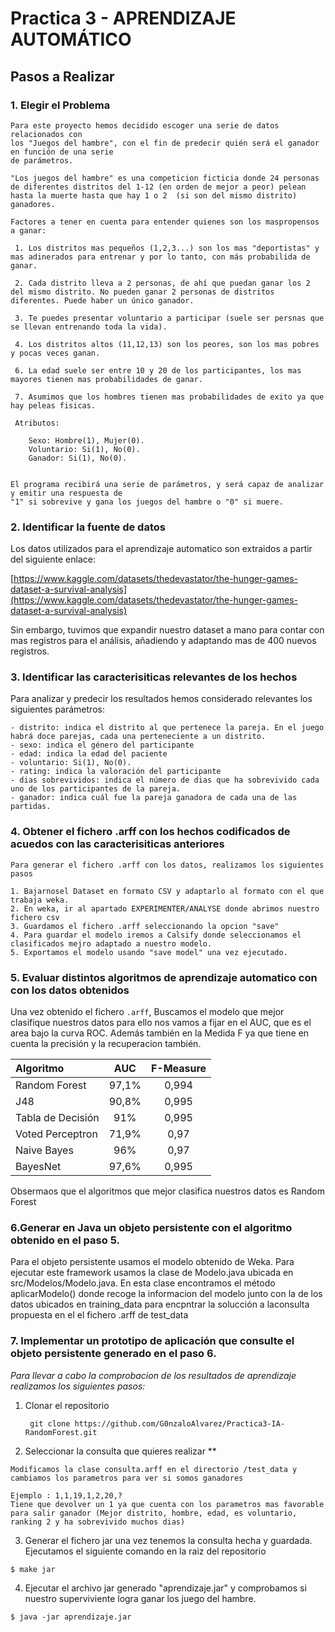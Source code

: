 # **Practica 3 - APRENDIZAJE AUTOMÁTICO**

## Pasos a Realizar

### **1. Elegir el Problema**

```
Para este proyecto hemos decidido escoger una serie de datos relacionados con
los "Juegos del hambre", con el fin de predecir quién será el ganador en función de una serie 
de parámetros. 

"Los juegos del hambre" es una competicion ficticia donde 24 personas de diferentes distritos del 1-12 (en orden de mejor a peor) pelean hasta la muerte hasta que hay 1 o 2  (si son del mismo distrito) ganadores.

Factores a tener en cuenta para entender quienes son los maspropensos a ganar:

 1. Los distritos mas pequeños (1,2,3...) son los mas "deportistas" y mas adinerados para entrenar y por lo tanto, con más probabilida de ganar.
 
 2. Cada distrito lleva a 2 personas, de ahí que puedan ganar los 2 del mismo distrito. No pueden ganar 2 personas de distritos diferentes. Puede haber un único ganador.
 
 3. Te puedes presentar voluntario a participar (suele ser persnas que se llevan entrenando toda la vida).

 4. Los distritos altos (11,12,13) son los peores, son los mas pobres y pocas veces ganan.

 6. La edad suele ser entre 10 y 20 de los participantes, los mas mayores tienen mas probabilidades de ganar.

 7. Asumimos que los hombres tienen mas probabilidades de exito ya que hay peleas fisicas.

 Atributos:

    Sexo: Hombre(1), Mujer(0).
    Voluntario: Si(1), No(0).
    Ganador: Si(1), No(0).


El programa recibirá una serie de parámetros, y será capaz de analizar y emitir una respuesta de 
"1" si sobrevive y gana los juegos del hambre o "0" si muere.
```


### **2. Identificar la fuente de datos**

Los datos utilizados para el aprendizaje automatico son extraidos a partir del siguiente enlace:

[https://www.kaggle.com/datasets/thedevastator/the-hunger-games-dataset-a-survival-analysis](https://www.kaggle.com/datasets/thedevastator/the-hunger-games-dataset-a-survival-analysis)
 
 Sin embargo, tuvimos que expandir nuestro dataset a mano para contar con mas registros para el análisis, añadiendo y adaptando mas de 400 nuevos registros.


### **3. Identificar las caracterisiticas relevantes de los hechos**

Para analizar y predecir los resultados hemos considerado relevantes los siguientes parámetros:

    - distrito: indica el distrito al que pertenece la pareja. En el juego habrá doce parejas, cada una perteneciente a un distrito.
    - sexo: indica el género del participante
    - edad: indica la edad del paciente
    - voluntario: Si(1), No(0).
    - rating: indica la valoración del participante
    - dias sobrevividos: indica el número de dias que ha sobrevivido cada uno de los participantes de la pareja.
    - ganador: indica cuál fue la pareja ganadora de cada una de las partidas.

### **4. Obtener el fichero .arff con los hechos codificados de acuedos con las caracterisiticas anteriores**

    Para generar el fichero .arff con los datos, realizamos los siguientes pasos

    1. Bajarnosel Dataset en formato CSV y adaptarlo al formato con el que trabaja weka.
    2. En weka, ir al apartado EXPERIMENTER/ANALYSE donde abrimos nuestro fichero csv
    3. Guardamos el fichero .arff seleccionando la opcion "save"
    4. Para guardar el modelo iremos a Calsify donde seleccionamos el clasificados mejro adaptado a nuestro modelo.
    5. Exportamos el modelo usando "save model" una vez ejecutado.
    


### **5. Evaluar distintos algoritmos de aprendizaje automatico con con los datos obtenidos**


Una vez obtenido el fichero `.arff`, Buscamos el modelo que mejor clasifique nuestros datos para ello nos vamos a fijar en el AUC, que es el area bajo la curva ROC. Además también en la Medida F ya que tiene en cuenta la precisión y la recuperacion también.


| Algoritmo            | AUC	  | F-Measure |
|:---------------------|:--------:|:---------:|
| Random Forest        | 97,1%    | 0,994     |
| J48                  | 90,8%    | 0,995     | 
| Tabla de Decisión    | 91%      | 0,995     |
| Voted Perceptron     | 71,9%    | 0,97      |
| Naive Bayes          | 96%      | 0,97      |
| BayesNet             | 97,6%    | 0,995     |

Obsermaos que el algoritmos que mejor clasifica nuestros datos es Random Forest

### **6.Generar en Java un objeto persistente con el algoritmo obtenido en el paso 5.**

Para el objeto persistente usamos el modelo obtenido de Weka. Para ejecutar este framework usamos la clase de Modelo.java ubicada en src/Modelos/Modelo.java. En esta clase encontramos el método aplicarModelo() donde recoge la informacion del modelo junto con la de los datos ubicados en training_data para encpntrar la solucción a laconsulta propuesta en el el fichero .arff de test_data

### **7. Implementar un prototipo de aplicación que consulte el objeto persistente generado en el paso 6.**  
  
    


  
  *Para llevar a cabo la comprobacion de los resultados de aprendizaje realizamos los siguientes pasos:*

1. Clonar el repositorio 
    
    ```
     git clone https://github.com/G0nzaloAlvarez/Practica3-IA-RandomForest.git
    
    ```
2. Seleccionar la consulta que quieres realizar **

```
Modificamos la clase consulta.arff en el directorio /test_data y cambiamos los parametros para ver si somos ganadores 

Ejemplo : 1,1,19,1,2,20,? 
Tiene que devolver un 1 ya que cuenta con los parametros mas favorable para salir ganador (Mejor distrito, hombre, edad, es voluntario, ranking 2 y ha sobrevivido muchos dias)
```

3. Generar el fichero jar una vez tenemos la consulta hecha y guardada. Ejecutamos el siguiente comando en la raiz del repositorio

```
$ make jar
```	

4. Ejecutar el archivo jar generado "aprendizaje.jar" y comprobamos si nuestro superviviente logra ganar los juego del hambre.

```
$ java -jar aprendizaje.jar
```


